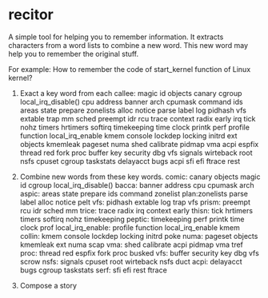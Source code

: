 # recitor
A simple tool for helping you to remember information. 
It extracts characters from a word lists to combine a new word. 
This new word may help you to remember the original stuff.

For example: How to remember the code of start_kernel function of Linux kernel?

1. Exact a key word from each callee:
magic id objects canary cgroup
local_irq_disable()
cpu address banner arch cpumask
command ids  areas state prepare
zonelists alloc notice parse label
log pidhash vfs extable trap
mm sched preempt idr rcu
trace context radix early irq
tick nohz timers hrtimers softirq
timekeeping time clock printk perf 
profile function local_irq_enable
kmem console lockdep locking initrd
ext objects kmemleak pageset numa
shed calibrate pidmap vma acpi
espfix thread red fork proc
buffer key security dbg vfs
signals wirteback root nsfs cpuset
cgroup taskstats delayacct bugs acpi 
sfi efi ftrace rest 

2. Combine new words from these key words.
comic: canary objects magic id cgroup
local_irq_disable()
bacca: banner address cpu cpumask arch
aspic: areas state prepare ids command
zonelist plan:zonelists parse label alloc notice
pelt vfs: pidhash extable log trap vfs
prism: preempt rcu idr sched mm
trice: trace radix irq context early 
thisn: tick hrtimers timers softirq nohz
timekeeping peptic: timekeeping perf printk time clock
prof local_irq_enable: profile function local_irq_enable
kmem collin: kmem console lockdep locking initrd
poke numa: pageset objects kmemleak ext numa
scap vma: shed calibrate acpi pidmap vma
tref proc: thread red espfix fork proc
busked vfs: buffer security key dbg vfs
scrow nsfs: signals cpuset root wirteback nsfs
duct acpi: delayacct bugs cgroup taskstats
serf: sfi efi rest ftrace

3. Compose a story
